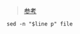 

> [参考](https://stackoverflow.com/questions/27056872/how-to-read-n-th-line-from-a-text-file-in-bash)

```shell
sed -n "$line p" file
```

